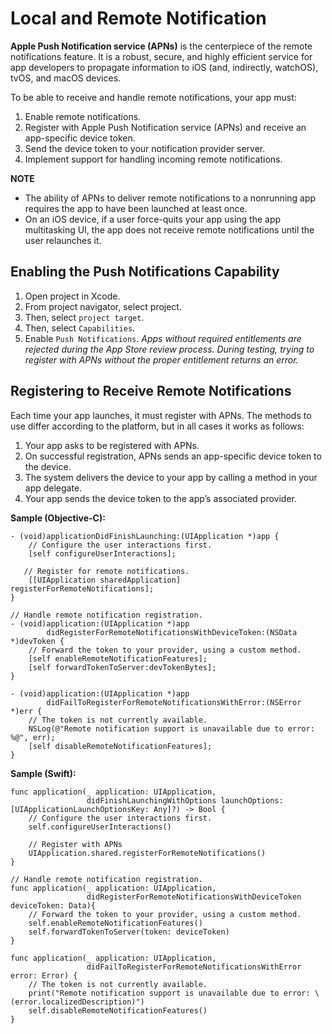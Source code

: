 # Local and Remote Notification

**Apple Push Notification service (APNs)** is the centerpiece of the remote notifications feature. It is a robust, secure, and highly efficient service for app developers to propagate information to iOS (and, indirectly, watchOS), tvOS, and macOS devices.

To be able to receive and handle remote notifications, your app must:

1. Enable remote notifications.
2. Register with Apple Push Notification service (APNs) and receive an app-specific device token.
3. Send the device token to your notification provider server.
4. Implement support for handling incoming remote notifications.

**NOTE**
* The ability of APNs to deliver remote notifications to a nonrunning app requires the app to have been launched at least once.
* On an iOS device, if a user force-quits your app using the app multitasking UI, the app does not receive remote notifications until the user relaunches it.


## Enabling the Push Notifications Capability
1. Open project in Xcode.
2. From project navigator, select project.
3. Then, select `project target`.
4. Then, select `Capabilities`.
5. Enable `Push Notifications`.
*Apps without required entitlements are rejected during the App Store review process. During testing, trying to register with APNs without the proper entitlement returns an error.*

## Registering to Receive Remote Notifications
Each time your app launches, it must register with APNs. The methods to use differ according to the platform, but in all cases it works as follows:
1. Your app asks to be registered with APNs.
2. On successful registration, APNs sends an app-specific device token to the device.
3. The system delivers the device to your app by calling a method in your app delegate.
4. Your app sends the device token to the app’s associated provider.

**Sample (Objective-C):**

```
- (void)applicationDidFinishLaunching:(UIApplication *)app {
    // Configure the user interactions first.
    [self configureUserInteractions];

   // Register for remote notifications.
    [[UIApplication sharedApplication] registerForRemoteNotifications];
}

// Handle remote notification registration.
- (void)application:(UIApplication *)app
        didRegisterForRemoteNotificationsWithDeviceToken:(NSData *)devToken {
    // Forward the token to your provider, using a custom method.
    [self enableRemoteNotificationFeatures];
    [self forwardTokenToServer:devTokenBytes];
}

- (void)application:(UIApplication *)app
        didFailToRegisterForRemoteNotificationsWithError:(NSError *)err {
    // The token is not currently available.
    NSLog(@"Remote notification support is unavailable due to error: %@", err);
    [self disableRemoteNotificationFeatures];
}
```
**Sample (Swift):**
```
func application(_ application: UIApplication,
                 didFinishLaunchingWithOptions launchOptions: [UIApplicationLaunchOptionsKey: Any]?) -> Bool {
    // Configure the user interactions first.
    self.configureUserInteractions()

    // Register with APNs
    UIApplication.shared.registerForRemoteNotifications()
}

// Handle remote notification registration.
func application(_ application: UIApplication,
                 didRegisterForRemoteNotificationsWithDeviceToken deviceToken: Data){
    // Forward the token to your provider, using a custom method.
    self.enableRemoteNotificationFeatures()
    self.forwardTokenToServer(token: deviceToken)
}

func application(_ application: UIApplication,
                 didFailToRegisterForRemoteNotificationsWithError error: Error) {
    // The token is not currently available.
    print("Remote notification support is unavailable due to error: \(error.localizedDescription)")
    self.disableRemoteNotificationFeatures()
}
```
